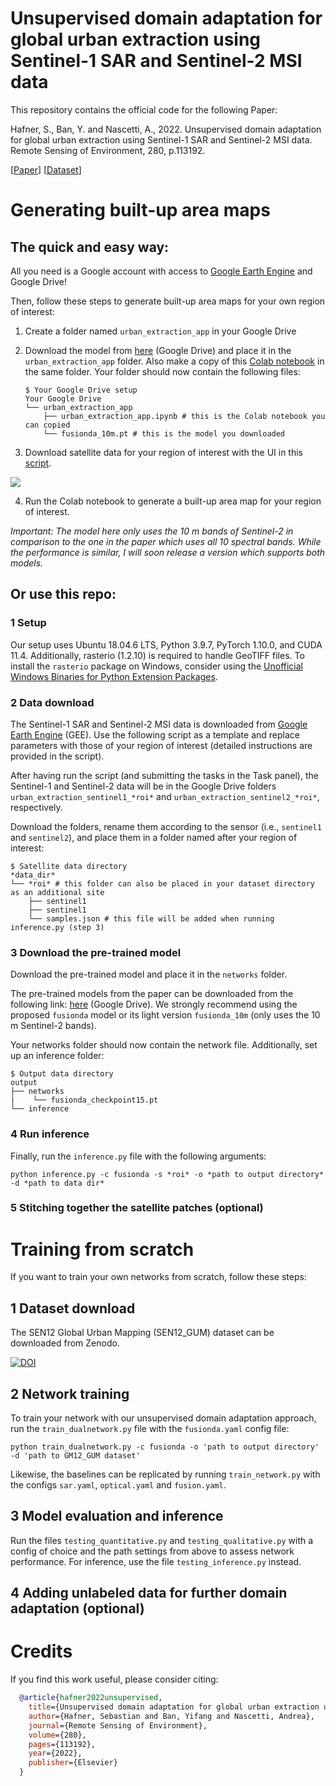 
# Unsupervised domain adaptation for global urban extraction using Sentinel-1 SAR and Sentinel-2 MSI data 


This repository contains the official code for the following Paper:

Hafner, S., Ban, Y. and Nascetti, A., 2022. Unsupervised domain adaptation for global urban extraction using Sentinel-1 SAR and Sentinel-2 MSI data. Remote Sensing of Environment, 280, p.113192.

[[Paper](https://doi.org/10.1016/j.rse.2022.113192)] [[Dataset](https://doi.org/10.5281/zenodo.6914898)]




# Generating built-up area maps



## The quick and easy way:

All you need is a Google account with access to [Google Earth Engine](https://earthengine.google.com/) and Google Drive!

Then, follow these steps to generate built-up area maps for your own region of interest:

1. Create a folder named `urban_extraction_app` in your Google Drive

2. Download the model from [here](https://drive.google.com/file/d/1CM_sr7v5PYDk52VDxh5xBDhH-ZWJQsgW/view?usp=sharing) (Google Drive) and place it in the `urban_extraction_app` folder. Also make a copy of this [Colab notebook](https://colab.research.google.com/drive/1JHDiYqMS7T7izH_ytPdmbVy5NgzP1YvB?usp=sharing) in the same folder. Your folder should now contain the following files:

    ```
    $ Your Google Drive setup
    Your Google Drive
    └── urban_extraction_app
        ├── urban_extraction_app.ipynb # this is the Colab notebook you can copied
        └── fusionda_10m.pt # this is the model you downloaded
    
    ```

3. Download satellite data for your region of interest with the UI in this [script](https://code.earthengine.google.com/95953cf1e281e12f93152884f9120ff4?hideCode=true).

![](figures/gee_app.gif)

4. Run the Colab notebook to generate a built-up area map for your region of interest.


*Important: The model here only uses the 10 m bands of Sentinel-2 in comparison to the one in the paper which uses all 10 spectral bands. While the performance is similar, I will soon release a version which supports both models.*



## Or use this repo:
### 1 Setup

Our setup uses Ubuntu 18.04.6 LTS, Python 3.9.7, PyTorch 1.10.0, and CUDA 11.4. Additionally, rasterio (1.2.10) is required to handle GeoTIFF files. To install the `rasterio` package on Windows, consider using the [Unofficial Windows Binaries for Python Extension Packages](https://www.lfd.uci.edu/~gohlke/pythonlibs/#gdal).


### 2 Data download

The Sentinel-1 SAR and Sentinel-2 MSI data is downloaded from [Google Earth Engine](https://earthengine.google.com/) (GEE). Use the following script as a template and replace parameters with those of your region of interest (detailed instructions are provided in the script).


After having run the script (and submitting the tasks in the Task panel), the Sentinel-1 and Sentinel-2 data will be in the Google Drive folders `urban_extraction_sentinel1_*roi*` and `urban_extraction_sentinel2_*roi*`, respectively.

Download the folders, rename them according to the sensor (i.e., `sentinel1` and `sentinel2`), and place them in a folder named after your region of interest:
```
$ Satellite data directory
*data_dir*
└── *roi* # this folder can also be placed in your dataset directory as an additional site
    ├── sentinel1
    ├── sentinel1
    └── samples.json # this file will be added when running inference.py (step 3)
```

### 3 Download the pre-trained model

Download the pre-trained model and place it in the `networks` folder.

The pre-trained models from the paper can be downloaded from the following link: [here](https://drive.google.com/drive/folders/1GIVWbynLVZH_TyLb5eo6qgQq4Xdmm2Dg?usp=sharing) (Google Drive). We strongly recommend using the proposed `fusionda` model or its light version `fusionda_10m` (only uses the 10 m Sentinel-2 bands).

Your networks folder should now contain the network file. Additionally, set up an inference folder:
```
$ Output data directory
output
├── networks
|    └── fusionda_checkpoint15.pt
└── inference
```
### 4 Run inference

Finally, run the `inference.py` file with the following arguments:
```
python inference.py -c fusionda -s *roi* -o *path to output directory* -d *path to data dir*
```

### 5 Stitching together the satellite patches (optional)


# Training from scratch

If you want to train your own networks from scratch, follow these steps:

## 1 Dataset download


The SEN12 Global Urban Mapping (SEN12_GUM) dataset can be downloaded from Zenodo.

[![DOI](https://zenodo.org/badge/DOI/10.5281/zenodo.6914898.svg)](https://doi.org/10.5281/zenodo.6914898)

## 2 Network training

To train your network with our unsupervised domain adaptation approach, run the ``train_dualnetwork.py`` file with the ``fusionda.yaml`` config file:

````
python train_dualnetwork.py -c fusionda -o 'path to output directory' -d 'path to GM12_GUM dataset'
````

Likewise, the baselines can be replicated by running ``train_network.py`` with the configs ``sar.yaml``, ``optical.yaml`` and ``fusion.yaml``.



## 3 Model evaluation and inference


Run the files ``testing_quantitative.py`` and ``testing_qualitative.py`` with a config of choice and the path settings from above to assess network performance. For inference, use the file ``testing_inference.py`` instead.


## 4 Adding unlabeled data for further domain adaptation (optional)



# Credits

If you find this work useful, please consider citing:


  ```bibtex
    @article{hafner2022unsupervised,
      title={Unsupervised domain adaptation for global urban extraction using Sentinel-1 SAR and Sentinel-2 MSI data},
      author={Hafner, Sebastian and Ban, Yifang and Nascetti, Andrea},
      journal={Remote Sensing of Environment},
      volume={280},
      pages={113192},
      year={2022},
      publisher={Elsevier}
    }
  ```
  